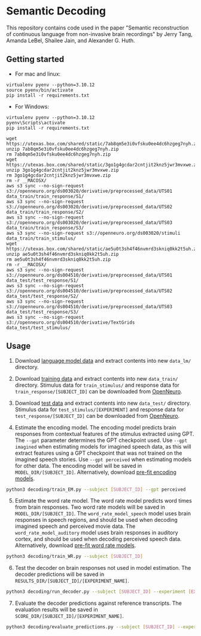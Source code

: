 # Semantic Decoding

This repository contains code used in the paper "Semantic reconstruction of continuous language from non-invasive brain recordings" by Jerry Tang, Amanda LeBel, Shailee Jain, and Alexander G. Huth.  

## Getting started
+ For mac and linux:
```
virtualenv pyenv --python=3.10.12
source pyenv/bin/activate
pip install -r requirements.txt
```
+ For Windows:
```
virtualenv pyenv --python=3.10.12
pyenv\Scripts\activate
pip install -r requirements.txt
```

```
wget https://utexas.box.com/shared/static/7ab8qm5e3i0vfsku0ee4dc6hzgeg7nyh.zip
unzip 7ab8qm5e3i0vfsku0ee4dc6hzgeg7nyh.zip
rm 7ab8qm5e3i0vfsku0ee4dc6hzgeg7nyh.zip
wget https://utexas.box.com/shared/static/3go1g4gcdar2cntjit2knz5jwr3mvxwe.zip
unzip 3go1g4gcdar2cntjit2knz5jwr3mvxwe.zip
rm 3go1g4gcdar2cntjit2knz5jwr3mvxwe.zip
rm -r __MACOSX/
aws s3 sync --no-sign-request s3://openneuro.org/ds003020/derivative/preprocessed_data/UTS01 data_train/train_response/S1/
aws s3 sync --no-sign-request s3://openneuro.org/ds003020/derivative/preprocessed_data/UTS02 data_train/train_response/S2/
aws s3 sync --no-sign-request s3://openneuro.org/ds003020/derivative/preprocessed_data/UTS03 data_train/train_response/S3/
aws s3 sync --no-sign-request s3://openneuro.org/ds003020/stimuli data_train/train_stimulus/
wget https://utexas.box.com/shared/static/ae5u0t3sh4f46nvmrd3skniq0kk2t5uh.zip
unzip ae5u0t3sh4f46nvmrd3skniq0kk2t5uh.zip
rm ae5u0t3sh4f46nvmrd3skniq0kk2t5uh.zip
rm -r __MACOSX/
aws s3 sync --no-sign-request s3://openneuro.org/ds004510/derivative/preprocessed_data/UTS01 data_test/test_response/S1/
aws s3 sync --no-sign-request s3://openneuro.org/ds004510/derivative/preprocessed_data/UTS02 data_test/test_response/S2/
aws s3 sync --no-sign-request s3://openneuro.org/ds004510/derivative/preprocessed_data/UTS03 data_test/test_response/S3/
aws s3 sync --no-sign-request s3://openneuro.org/ds004510/derivative/TextGrids data_test/test_stimulus/
```

## Usage

1. Download [language model data](https://utexas.box.com/shared/static/7ab8qm5e3i0vfsku0ee4dc6hzgeg7nyh.zip) and extract contents into new `data_lm/` directory. 

2. Download [training data](https://utexas.box.com/shared/static/3go1g4gcdar2cntjit2knz5jwr3mvxwe.zip) and extract contents into new `data_train/` directory. Stimulus data for `train_stimulus/` and response data for `train_response/[SUBJECT_ID]` can be downloaded from [OpenNeuro](https://openneuro.org/datasets/ds003020/).

3. Download [test data](https://utexas.box.com/shared/static/ae5u0t3sh4f46nvmrd3skniq0kk2t5uh.zip) and extract contents into new `data_test/` directory. Stimulus data for `test_stimulus/[EXPERIMENT]` and response data for `test_response/[SUBJECT_ID]` can be downloaded from [OpenNeuro](https://openneuro.org/datasets/ds004510/).

4. Estimate the encoding model. The encoding model predicts brain responses from contextual features of the stimulus extracted using GPT. The `--gpt` parameter determines the GPT checkpoint used. Use `--gpt imagined` when estimating models for imagined speech data, as this will extract features using a GPT checkpoint that was not trained on the imagined speech stories. Use `--gpt perceived` when estimating models for other data. The encoding model will be saved in `MODEL_DIR/[SUBJECT_ID]`. Alternatively, download [pre-fit encoding models](https://utexas.box.com/s/ri13t06iwpkyk17h8tfk0dtyva7qtqlz).

```bash
python3 decoding/train_EM.py --subject [SUBJECT_ID] --gpt perceived
```

5. Estimate the word rate model. The word rate model predicts word times from brain responses. Two word rate models will be saved in `MODEL_DIR/[SUBJECT_ID]`. The `word_rate_model_speech` model uses brain responses in speech regions, and should be used when decoding imagined speech and perceived movie data. The `word_rate_model_auditory` model uses brain responses in auditory cortex, and should be used when decoding perceived speech data. Alternatively, download [pre-fit word rate models](https://utexas.box.com/s/ri13t06iwpkyk17h8tfk0dtyva7qtqlz).

```bash
python3 decoding/train_WR.py --subject [SUBJECT_ID]
```

6. Test the decoder on brain responses not used in model estimation. The decoder predictions will be saved in `RESULTS_DIR/[SUBJECT_ID]/[EXPERIMENT_NAME]`.

```bash
python3 decoding/run_decoder.py --subject [SUBJECT_ID] --experiment [EXPERIMENT_NAME] --task [TASK_NAME]
```

7. Evaluate the decoder predictions against reference transcripts. The evaluation results will be saved in `SCORE_DIR/[SUBJECT_ID]/[EXPERIMENT_NAME]`.

```bash
python3 decoding/evaluate_predictions.py --subject [SUBJECT_ID] --experiment [EXPERIMENT_NAME] --task [TASK_NAME]
```